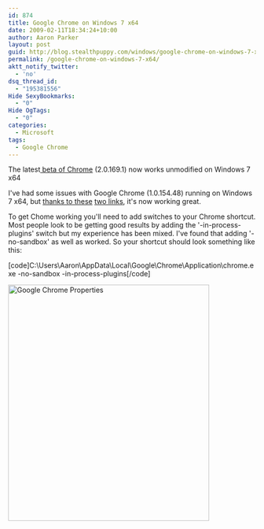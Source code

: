 ```yaml
---
id: 874
title: Google Chrome on Windows 7 x64
date: 2009-02-11T18:34:24+10:00
author: Aaron Parker
layout: post
guid: http://blog.stealthpuppy.com/windows/google-chrome-on-windows-7-x64
permalink: /google-chrome-on-windows-7-x64/
aktt_notify_twitter:
  - 'no'
dsq_thread_id:
  - "195381556"
Hide SexyBookmarks:
  - "0"
Hide OgTags:
  - "0"
categories:
  - Microsoft
tags:
  - Google Chrome
---
```

<p class="note">
  The latest<a href="http://www.google.com/landing/chrome/beta/"> beta of Chrome</a> (2.0.169.1) now works unmodified on Windows 7 x64
</p>

I've had some issues with Google Chrome (1.0.154.48) running on Windows 7 x64, but [thanks to these](http://www.google.com/support/forum/p/Chrome/thread?tid=5111f112bcd233e1&hl=en) [two links](http://code.google.com/p/chromium/issues/detail?id=4788), it's now working great.

To get Chome working you'll need to add switches to your Chrome shortcut. Most people look to be getting good results by adding the '-in-process-plugins' switch but my experience has been mixed. I've found that adding '-no-sandbox' as well as worked. So your shortcut should look something like this:

[code]C:\Users\Aaron\AppData\Local\Google\Chrome\Application\chrome.exe -no-sandbox -in-process-plugins[/code]

<img style="border-right-width: 0px; display: inline; border-top-width: 0px; border-bottom-width: 0px; border-left-width: 0px" title="Google Chrome Properties" src="http://stealthpuppy.com/wp-content/uploads/2009/02/googlechromeproperties.png" border="0" alt="Google Chrome Properties" width="409" height="480" />
